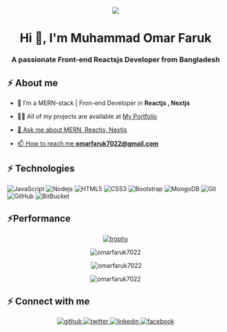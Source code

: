 <p align="center"><img src="https://i.ibb.co/9967YbP/cover.png"/></p>
<h1 align="center">Hi 👋, I'm Muhammad Omar Faruk</h1>
<h3 align="center">A passionate Front-end Reactsjs Developer from Bangladesh</h3>



  

## ⚡ About me 

- 🌱 I’m a MERN-stack | Fron-end Developer in **Reactjs , Nextjs**

- 👨‍💻 All of my projects are available at <a href="https://omarfarukdev.vercel.app/" target="_blank">
My Portfolio

- 💬 Ask me about MERN ,Reactjs, Nextjs

- 📫 How to reach me **omarfaruk7022@gmail.com**


## ⚡ Technologies

![JavaScript](https://img.shields.io/badge/-JavaScript-black?style=flat-square&logo=javascript)
![Nodejs](https://img.shields.io/badge/-Nodejs-black?style=flat-square&logo=Node.js)
![HTML5](https://img.shields.io/badge/-HTML5-E34F26?style=flat-square&logo=html5&logoColor=white)
![CSS3](https://img.shields.io/badge/-CSS3-1572B6?style=flat-square&logo=css3)
![Bootstrap](https://img.shields.io/badge/-Bootstrap-563D7C?style=flat-square&logo=bootstrap)
![MongoDB](https://img.shields.io/badge/-MongoDB-black?style=flat-square&logo=mongodb)
![Git](https://img.shields.io/badge/-Git-black?style=flat-square&logo=git)
![GitHub](https://img.shields.io/badge/-GitHub-181717?style=flat-square&logo=github)
![BitBucket](https://img.shields.io/badge/-BitBucket-darkblue?style=flat-square&logo=bitbucket)

## ⚡Performance 

<div align="center">
  
  [![trophy](https://github-profile-trophy.vercel.app/?username=sciencepal&theme=juicyfresh&no-frame=true&row=1&&margin-w=20&no-bg=true)](https://github-profile-trophy.vercel.app/?username=sciencepal&theme=juicyfresh&no-frame=true&row=1&&margin-w=20&no-bg=true)
</div>

<p align="center"><img  src="https://github-readme-streak-stats.herokuapp.com/?user=omarfaruk7022&" alt="omarfaruk7022" /></p>

<p align="center" >&nbsp;<img src="https://github-readme-stats.vercel.app/api?username=omarfaruk7022&show_icons=true&locale=en" alt="omarfaruk7022" /></p>


<p align="center"><img  src="https://github-readme-stats.vercel.app/api/top-langs?username=omarfaruk7022&show_icons=true&locale=en&layout=compact" alt="omarfaruk7022" /></p>


## ⚡ Connect with me 
<div align="center">
<a href="https://github.com/omarfaruk7022" target="_blank">
<img src=https://img.shields.io/badge/github-%2324292e.svg?&style=for-the-badge&logo=github&logoColor=white alt=github style="margin-bottom: 5px;" />
</a>
<a href="https://twitter.com/Omar_Faruk_7022" target="_blank">
<img src=https://img.shields.io/badge/twitter-%2300acee.svg?&style=for-the-badge&logo=twitter&logoColor=white alt=twitter style="margin-bottom: 5px;" />
</a>

<a href="https://www.linkedin.com/in/md-omar-faruk7022/" target="_blank">
<img src=https://img.shields.io/badge/linkedin-%231E77B5.svg?&style=for-the-badge&logo=linkedin&logoColor=white alt=linkedin style="margin-bottom: 5px;" />
</a>
<a href="https://www.facebook.com/omar.faruk.7022" target="_blank">
<img src=https://img.shields.io/badge/facebook-%232E87FB.svg?&style=for-the-badge&logo=facebook&logoColor=white alt=facebook style="margin-bottom: 5px;" />
</a>

</div>  

